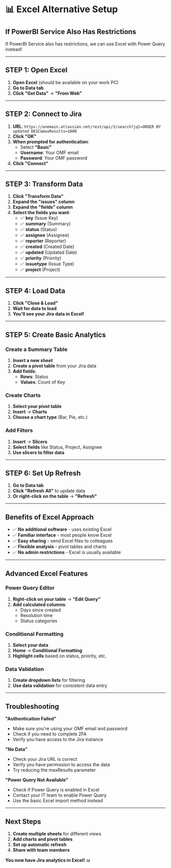 # 📊 Excel Alternative Setup

## **If PowerBI Service Also Has Restrictions**

If PowerBI Service also has restrictions, we can use Excel with Power Query instead!

---

## **STEP 1: Open Excel**

1. **Open Excel** (should be available on your work PC)
2. **Go to Data tab**
3. **Click "Get Data"** → **"From Web"**

---

## **STEP 2: Connect to Jira**

1. **URL**: `https://onemain.atlassian.net/rest/api/3/search?jql=ORDER BY updated DESC&maxResults=1000`
2. **Click "OK"**
3. **When prompted for authentication**:
   - Select **"Basic"**
   - **Username**: Your OMF email
   - **Password**: Your OMF password
4. **Click "Connect"**

---

## **STEP 3: Transform Data**

1. **Click "Transform Data"**
2. **Expand the "issues" column**
3. **Expand the "fields" column**
4. **Select the fields you want**:
   - ✅ **key** (Issue Key)
   - ✅ **summary** (Summary)
   - ✅ **status** (Status)
   - ✅ **assignee** (Assignee)
   - ✅ **reporter** (Reporter)
   - ✅ **created** (Created Date)
   - ✅ **updated** (Updated Date)
   - ✅ **priority** (Priority)
   - ✅ **issuetype** (Issue Type)
   - ✅ **project** (Project)

---

## **STEP 4: Load Data**

1. **Click "Close & Load"**
2. **Wait for data to load**
3. **You'll see your Jira data in Excel!**

---

## **STEP 5: Create Basic Analytics**

### **Create a Summary Table**
1. **Insert a new sheet**
2. **Create a pivot table** from your Jira data
3. **Add fields**:
   - **Rows**: Status
   - **Values**: Count of Key

### **Create Charts**
1. **Select your pivot table**
2. **Insert** → **Charts**
3. **Choose a chart type** (Bar, Pie, etc.)

### **Add Filters**
1. **Insert** → **Slicers**
2. **Select fields** like Status, Project, Assignee
3. **Use slicers to filter data**

---

## **STEP 6: Set Up Refresh**

1. **Go to Data tab**
2. **Click "Refresh All"** to update data
3. **Or right-click on the table** → **"Refresh"**

---

## **Benefits of Excel Approach**

- ✅ **No additional software** - uses existing Excel
- ✅ **Familiar interface** - most people know Excel
- ✅ **Easy sharing** - send Excel files to colleagues
- ✅ **Flexible analysis** - pivot tables and charts
- ✅ **No admin restrictions** - Excel is usually available

---

## **Advanced Excel Features**

### **Power Query Editor**
1. **Right-click on your table** → **"Edit Query"**
2. **Add calculated columns**:
   - Days since created
   - Resolution time
   - Status categories

### **Conditional Formatting**
1. **Select your data**
2. **Home** → **Conditional Formatting**
3. **Highlight cells** based on status, priority, etc.

### **Data Validation**
1. **Create dropdown lists** for filtering
2. **Use data validation** for consistent data entry

---

## **Troubleshooting**

**"Authentication Failed"**
- Make sure you're using your OMF email and password
- Check if you need to complete 2FA
- Verify you have access to the Jira instance

**"No Data"**
- Check your Jira URL is correct
- Verify you have permission to access the data
- Try reducing the maxResults parameter

**"Power Query Not Available"**
- Check if Power Query is enabled in Excel
- Contact your IT team to enable Power Query
- Use the basic Excel import method instead

---

## **Next Steps**

1. **Create multiple sheets** for different views
2. **Add charts and pivot tables**
3. **Set up automatic refresh**
4. **Share with team members**

**You now have Jira analytics in Excel!** 📊
